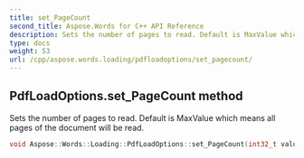 ```yaml
---
title: set_PageCount
second_title: Aspose.Words for C++ API Reference
description: Sets the number of pages to read. Default is MaxValue which means all pages of the document will be read. 
type: docs
weight: 53
url: /cpp/aspose.words.loading/pdfloadoptions/set_pagecount/
---
```

## PdfLoadOptions.set_PageCount method


Sets the number of pages to read. Default is MaxValue which means all pages of the document will be read.

```cpp
void Aspose::Words::Loading::PdfLoadOptions::set_PageCount(int32_t value)
```

